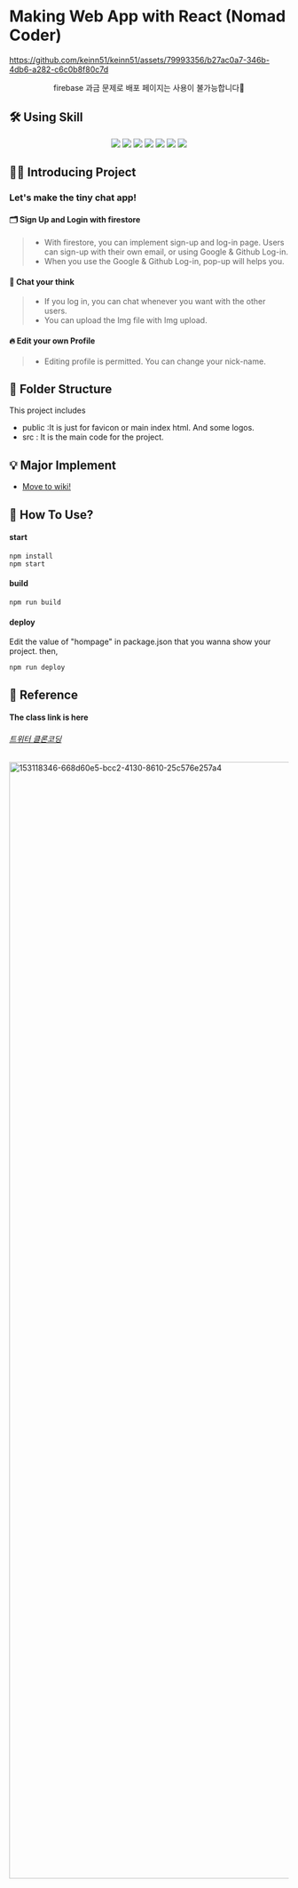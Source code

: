 # Making Web App with React (Nomad Coder)

https://github.com/keinn51/keinn51/assets/79993356/b27ac0a7-346b-4db6-a282-c6c0b8f80c7d

<p align='center'>
        <span>firebase 과금 문제로 배포 페이지는 사용이 불가능합니다🥲</span>
</p>


## 🛠 Using Skill

<p align='center'>
    <img src="https://img.shields.io/badge/React-^17.0.2-blue?logo=React"/>
    <img src="https://img.shields.io/badge/react_dom-^17.0.2-blueviolet?logo=ReactOS"/>
    <img src="https://img.shields.io/badge/react_router_dom-^6.2.1-critical?logo=React Table"/>
    <img src="https://img.shields.io/badge/node.js-v16.13.2-green?logo=Node.js"/>
    <img src="https://img.shields.io/badge/firebase-^9.6.6-yellow?logo=firebase"/>
    <img src="https://img.shields.io/badge/gh__pages-%5E3.2.3-%23222222?logo=github pages"/>
    <img src="https://img.shields.io/badge/uuid-^8.3.2-orange?logo=uuid"/>
</p>

## 💁‍♂️ Introducing Project

### Let's make the tiny chat app!

#### 🗂 Sign Up and Login with firestore

> - With firestore, you can implement sign-up and log-in page. Users can sign-up with their own email, or using Google & Github Log-in.
> - When you use the Google & Github Log-in, pop-up will helps you.

#### 🔎 Chat your think

> - If you log in, you can chat whenever you want with the other users. 
> - You can upload the Img file with Img upload.

#### 🔥 Edit your own Profile

> - Editing profile is permitted. You can change your nick-name. 

## 📁 Folder Structure

This project includes

- public :It is just for favicon or main index html. And some logos.
- src : It is the main code for the project.

## 💡 Major Implement

- [Move to wiki!](https://github.com/keinn51/Twitter_Page_Clone/wiki#3-major-implement)

## 🤸‍ How To Use?

#### start

```
npm install
npm start
```

#### build

```
npm run build
```

#### deploy

Edit the value of "hompage" in package.json that you wanna show your project. then,

```
npm run deploy
```

## 🔖 Reference

#### The class link is here

###### [트위터 클론코딩](https://nomadcoders.co/nwitter)

<img width="2008" alt="153118346-668d60e5-bcc2-4130-8610-25c576e257a4" src="https://github.com/keinn51/keinn51/assets/79993356/9a82daad-b75a-49a2-8b94-e5f33ebe4717">
